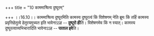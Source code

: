 +++
title = "10 काममाश्रित्य दुष्पूरम्"

+++
।।16.10।। काममाश्रित्य दुष्पूरमिति कामस्य दुष्पूरत्वं किं विशेषणम् नेति
ब्रूमः किं तर्हि कामस्य प्रवृत्तिहेतुत्वे हेतुरयमुच्यत इति भावेनाऽऽह --
**दुष्पूरो ही**ति। विशेषणमेव किं न स्यात्। कामस्य
दुष्पूरत्वाव्यभिचारादिति भावेनाऽऽह -- **पाताल इवे**ति।
